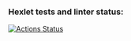 ### Hexlet tests and linter status:
[![Actions Status](https://github.com/Granik85/python-project-lvl2/workflows/hexlet-check/badge.svg)](https://github.com/Granik85/python-project-lvl2/actions)